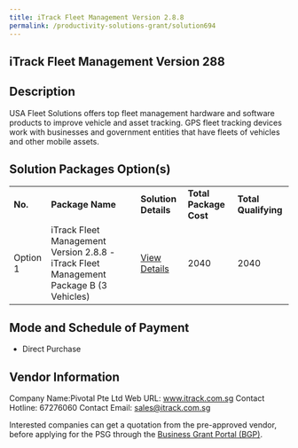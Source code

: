 ```yaml
---
title: iTrack Fleet Management Version 2.8.8
permalink: /productivity-solutions-grant/solution694
---
```


## iTrack Fleet Management Version 288

## Description

USA Fleet Solutions offers top fleet management hardware and software products to improve vehicle and asset tracking. GPS fleet tracking devices work with businesses and government entities that have fleets of vehicles and other mobile assets.

## Solution Packages Option(s)

<table>
<tr>
<td><b>No.</b></td>
<td><b>Package Name</b></td>
<td><b>Solution Details</b></td>
<td><b>Total Package Cost</b></td>
<td><b>Total Qualifying</b></td>
</tr>
<tr>
<td>Option 1</td>
<td>iTrack Fleet Management Version 2.8.8 -iTrack Fleet Management Package B (3 Vehicles)</td>
<td><a href='https://www.gobusiness.gov.sg/images/psg/Desensitised_PIVOTAL_20200188_Annex_3_Part_2.pdf'>View Details</a></td>
<td>2040</td>
<td>2040</td>
</tr>
</table>

## Mode and Schedule of Payment

 - Direct Purchase

## Vendor Information

 Company Name:Pivotal Pte Ltd 
Web URL: www.itrack.com.sg 
Contact Hotline: 67276060 
Contact Email: sales@itrack.com.sg 


Interested companies can get a quotation from the pre-approved vendor, before applying for the PSG through the <a href='https://www.businessgrants.gov.sg/'>Business Grant Portal (BGP)</a>.
